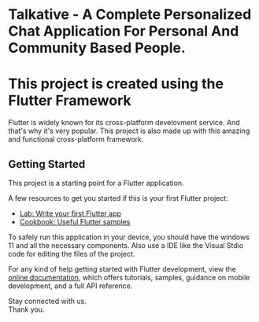 # Talkative - A Complete Personalized Chat Application For Personal And Community Based People.

# This project is created using the Flutter Framework<br>
Flutter is widely known for its cross-platform develovment service. And that's why it's very popular. This project is also made up with this amazing and functional cross-platform framework.


## Getting Started

This project is a starting point for a Flutter application.

A few resources to get you started if this is your first Flutter project:

- [Lab: Write your first Flutter app](https://docs.flutter.dev/get-started/codelab)
- [Cookbook: Useful Flutter samples](https://docs.flutter.dev/cookbook)

To safely run this application in your device, you should have the windows 11 and all the necessary components. Also use a IDE like the Visual Stdio code for editing the files of the project.  

For any kind of help getting started with Flutter development, view the
[online documentation](https://docs.flutter.dev/), which offers tutorials,
samples, guidance on mobile development, and a full API reference.

Stay connected with us.<br>
Thank you.


